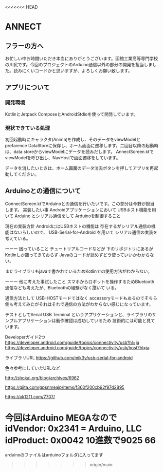 <<<<<<< HEAD
# ANNECT
## フラーの方へ
お忙しい中お時間いただき本当にありがとうございます。函館工業高等専門学校の川尻です。今回のプロジェクトのArduino通信以外の部分の開発を担当しました。読みにくいコードかと思いますが、よろしくお願い致します。

## アプリについて
### 開発環境
KotlinとJetpack ComposeとAndroidStdioを使って開発しています。

### 現状できている処理
初回起動時にキャラクタ(Anima)を作成し、そのデータをviewModelとprefarence DataStoreに保存し、ホーム画面に遷移します。二回目以降の起動時は、data storeからviewModelにデータを読みだします。
AnnectScreen.ktでviewModelを呼び出し、NavHostで画面遷移をしています。

データを消したいときは、ホーム画面のデータ消去ボタンを押してアプリを再起動してください。

## Arduinoとの通信について
ConnectScreen.ktでArduinoとの通信を行いたいです。この部分は今野が担当します。
実装したい事
Androidアプリケーションにおいて
USBホスト機能を用いて
Arduino とシリアル通信をして
Arduinoを制御すること

現在の実装方針
AndroidにはUSBホストの機能は
存在するがシリアル通信の機能はないらしいので、
USB-Serial-for-Android を用いて
シリアル通信の実装を考えている。

ーーー
困っていること
チュートリアルコードなどが
下のリポジトリにあるが
Kotlinしか齧ってきておらず
Javaのコードが読めずどう使っていいかわからない。

またライブラリもjavaで書かれているためKotlinでの使用方法がわからない。

ーーー
他に考えた事試したこと
スマホからロボットを操作するためBluetooth通信なども考えたが、Bluetoothの経験がなく躓いて
いる。

通信方法として
USB-HOSTモードではなく
accessoryモードもあるのでそちら側も考えてみたがそれはそれで通信の方法がわからない感じになっています。

テストとしてSerial USB Terminal というアプリケーションと、ライブラリのサンプルアプリケーションは動作確認は成功しているため
技術的には可能と見ています。


Developerガイド2つ
https://developer.android.com/guide/topics/connectivity/usb?hl=ja
https://developer.android.com/guide/topics/connectivity/usb/host?hl=ja

ライブラリURL
https://github.com/mik3y/usb-serial-for-android

色々参考にしていたURLなど

http://shokai.org/blog/archives/6962

https://qiita.com/gpsnmeajp/items/f360f200cb92f97d2895

https://ak1211.com/7707/

今回はArduino MEGAなので
idVendor:                        0x2341 = Arduino, LLC
idProduct:                       0x0042
10進数で9025
66
=======
arduinoのファイルはarduinoフォルダに入ってます
>>>>>>> origin/main
